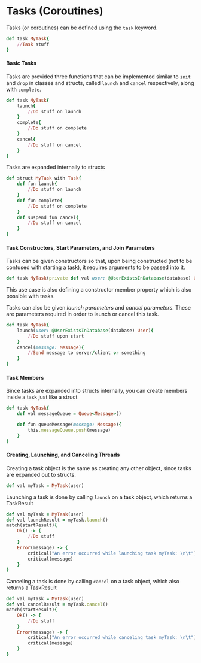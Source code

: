 # Tasks (Coroutines)
Tasks (or coroutines) can be defined using the `task` keyword.
```ruby
def task MyTask{
    //Task stuff
}
```

#### Basic Tasks
Tasks are provided three functions that can be implemented similar to `init` and `drop` in classes and structs, called `launch` and `cancel` respectively, along with `complete`.
```ruby
def task MyTask{
    launch{
        //Do stuff on launch
    }
    complete{
        //Do stuff on complete
    }
    cancel{
        //Do stuff on cancel
    }
}
```
Tasks are expanded internally to structs
```ruby
def struct MyTask with Task{
    def fun launch{
        //Do stuff on launch
    }
    def fun complete{
        //Do stuff on complete
    }
    def suspend fun cancel{
        //Do stuff on cancel
    }
}
```
#### Task Constructors, Start Parameters, and Join Parameters
Tasks can be given constructors so that, upon being constructed (not to be confused with starting a task), it requires arguments to be passed into it.
```ruby
def task MyTask(private def val user: @UserExistsInDatabase(database) User)
```
This use case is also defining a constructor member property which is also possible with tasks.

Tasks can also be given *launch parameters* and *cancel parameters*. These are parameters required in order to launch or cancel this task.
```ruby
def task MyTask{
    launch(user: @UserExistsInDatabase(database) User){
        //Do stuff upon start
    }
    cancel(message: Message){
        //Send message to server/client or something
    }
}
```

#### Task Members
Since tasks are expanded into structs internally, you can create members inside a task just like a struct
```ruby
def task MyTask{
    def val messageQueue = Queue<Message>()

    def fun queueMessage(message: Message){
        this.messageQueue.push(message)
    }
}
```

#### Creating, Launching, and Canceling Threads
Creating a task object is the same as creating any other object, since tasks are expanded out to structs.
```ruby
def val myTask = MyTask(user)
```
Launching a task is done by calling `launch` on a task object, which returns a TaskResult
```ruby
def val myTask = MyTask(user)
def val launchResult = myTask.launch()
match(startResult){
    Ok() -> {
        //Do stuff
    }
    Error(message) -> {
        critical("An error occurred while launching task myTask: \n\t")
        critical(message)
    }
}
```
Canceling a task is done by calling `cancel` on a task object, which also returns a TaskResult
```ruby
def val myTask = MyTask(user)
def val cancelResult = myTask.cancel()
match(startResult){
    Ok() -> {
        //Do stuff
    }
    Error(message) -> {
        critical("An error occurred while canceling task myTask: \n\t")
        critical(message)
    }
}
```

